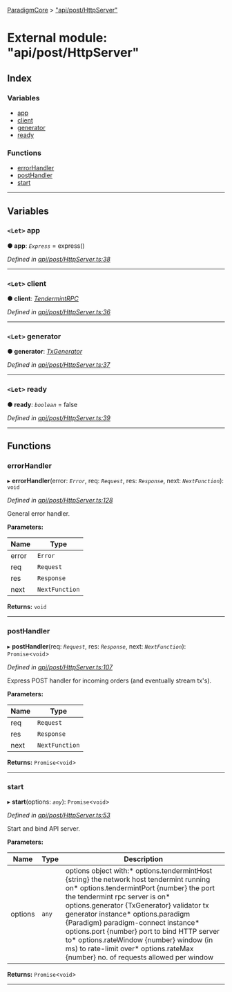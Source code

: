 [ParadigmCore](../README.md) > ["api/post/HttpServer"](../modules/_api_post_httpserver_.md)

# External module: "api/post/HttpServer"

## Index

### Variables

* [app](_api_post_httpserver_.md#app)
* [client](_api_post_httpserver_.md#client)
* [generator](_api_post_httpserver_.md#generator)
* [ready](_api_post_httpserver_.md#ready)

### Functions

* [errorHandler](_api_post_httpserver_.md#errorhandler)
* [postHandler](_api_post_httpserver_.md#posthandler)
* [start](_api_post_httpserver_.md#start)

---

## Variables

<a id="app"></a>

### `<Let>` app

**● app**: *`Express`* =  express()

*Defined in [api/post/HttpServer.ts:38](https://github.com/paradigmfoundation/paradigmcore/blob/f3a8acd/src/api/post/HttpServer.ts#L38)*

___
<a id="client"></a>

### `<Let>` client

**● client**: *[TendermintRPC](../classes/_common_tendermintrpc_.tendermintrpc.md)*

*Defined in [api/post/HttpServer.ts:36](https://github.com/paradigmfoundation/paradigmcore/blob/f3a8acd/src/api/post/HttpServer.ts#L36)*

___
<a id="generator"></a>

### `<Let>` generator

**● generator**: *[TxGenerator](../classes/_core_util_txgenerator_.txgenerator.md)*

*Defined in [api/post/HttpServer.ts:37](https://github.com/paradigmfoundation/paradigmcore/blob/f3a8acd/src/api/post/HttpServer.ts#L37)*

___
<a id="ready"></a>

### `<Let>` ready

**● ready**: *`boolean`* = false

*Defined in [api/post/HttpServer.ts:39](https://github.com/paradigmfoundation/paradigmcore/blob/f3a8acd/src/api/post/HttpServer.ts#L39)*

___

## Functions

<a id="errorhandler"></a>

###  errorHandler

▸ **errorHandler**(error: *`Error`*, req: *`Request`*, res: *`Response`*, next: *`NextFunction`*): `void`

*Defined in [api/post/HttpServer.ts:128](https://github.com/paradigmfoundation/paradigmcore/blob/f3a8acd/src/api/post/HttpServer.ts#L128)*

General error handler.

**Parameters:**

| Name | Type |
| ------ | ------ |
| error | `Error` |
| req | `Request` |
| res | `Response` |
| next | `NextFunction` |

**Returns:** `void`

___
<a id="posthandler"></a>

###  postHandler

▸ **postHandler**(req: *`Request`*, res: *`Response`*, next: *`NextFunction`*): `Promise`<`void`>

*Defined in [api/post/HttpServer.ts:107](https://github.com/paradigmfoundation/paradigmcore/blob/f3a8acd/src/api/post/HttpServer.ts#L107)*

Express POST handler for incoming orders (and eventually stream tx's).

**Parameters:**

| Name | Type |
| ------ | ------ |
| req | `Request` |
| res | `Response` |
| next | `NextFunction` |

**Returns:** `Promise`<`void`>

___
<a id="start"></a>

###  start

▸ **start**(options: *`any`*): `Promise`<`void`>

*Defined in [api/post/HttpServer.ts:53](https://github.com/paradigmfoundation/paradigmcore/blob/f3a8acd/src/api/post/HttpServer.ts#L53)*

Start and bind API server.

**Parameters:**

| Name | Type | Description |
| ------ | ------ | ------ |
| options | `any` |  options object with:*   options.tendermintHost {string} the network host tendermint running on*   options.tendermintPort {number} the port the tendermint rpc server is on*   options.generator {TxGenerator} validator tx generator instance*   options.paradigm {Paradigm} paradigm-connect instance*   options.port {number} port to bind HTTP server to*   options.rateWindow {number} window (in ms) to rate-limit over*   options.rateMax {number} no. of requests allowed per window |

**Returns:** `Promise`<`void`>

___

